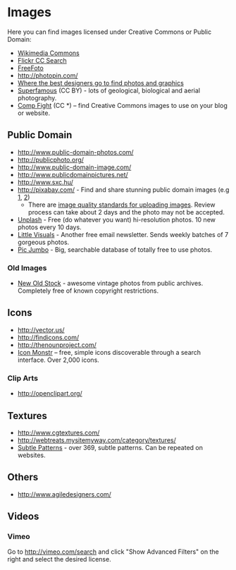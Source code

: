 # Images

Here you can find images licensed under Creative Commons or Public Domain:

* [Wikimedia Commons](https://commons.wikimedia.org/w/index.php?title=Special%3ASearch&redirs=0&search=&fulltext=Search&ns0=1&ns6=1&ns14=1&title=Special%3ASearch&advanced=1&fulltext=Advanced+search)
* [Flickr CC Search](https://secure.flickr.com/search/?q=&l=cc&ss=0&ct=0&mt=all&w=all&adv=1)
* [FreeFoto](http://www.freefoto.com)
* http://photopin.com/
* [Where the best designers go to find photos and graphics](http://www.sitebuilderreport.com/blog/where-the-best-designers-go-to-find-photos-and-graphics)
* [Superfamous](http://superfamous.com/) (CC BY) - lots of geological, biological and aerial photography.
* [Comp Fight](http://compfight.com/) (CC *) – find Creative Commons images to use on your blog or website.

## Public Domain

* http://www.public-domain-photos.com/
* http://publicphoto.org/
* http://www.public-domain-image.com/
* http://www.publicdomainpictures.net/
* http://www.sxc.hu/
* http://pixabay.com/ - Find and share stunning public domain images (e.g [1](http://pixabay.com/en/aurora-borealis-northern-lights-69204/), [2](http://pixabay.com/en/the-netherlands-landscape-sky-97830/))
    * There are [image quality standards for uploading images](http://pixabay.com/en/blog/posts/photography-training-and-image-quality-standards-22/). Review process can take about 2 days and the photo may not be accepted.
* [Unplash](http://unsplash.com/) - Free (do whatever you want) hi-resolution photos. 10 new photos every 10 days.
* [Little Visuals](http://littlevisuals.co/) - Another free email newsletter. Sends weekly batches of 7 gorgeous photos.
* [Pic Jumbo](http://picjumbo.com/) - Big, searchable database of totally free to use photos.

### Old Images

* [New Old Stock](http://nos.twnsnd.co/) - awesome vintage photos from public archives. Completely free of known copyright restrictions.

## Icons
* http://vector.us/
* http://findicons.com/
* http://thenounproject.com/
* [Icon Monstr](http://iconmonstr.com/) – free, simple icons discoverable through a search interface. Over 2,000 icons.

### Clip Arts
* http://openclipart.org/

## Textures
* http://www.cgtextures.com/
* http://webtreats.mysitemyway.com/category/textures/
* [Subtle Patterns](http://subtlepatterns.com/) - over 369, subtle patterns. Can be repeated on websites.

## Others
* http://www.agiledesigners.com/

## Videos

### Vimeo
Go to http://vimeo.com/search and click "Show Advanced Filters" on the right and select the desired license.


